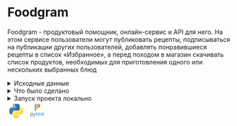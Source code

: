 # Foodgram
Foodgram - продуктовый помощник, онлайн-сервис и API для него. На этом сервисе пользователи могут публиковать рецепты, подписываться на публикации других пользователей, добавлять понравившиеся рецепты в список «Избранное», а перед походом в магазин скачивать список продуктов, необходимых для приготовления одного или нескольких выбранных блюд

<details>
   <summary>Исходные данные</summary> 
  
- бэкенд на Django;
- техническое описание проекта;
- Redoc спецификация API;

</details>

<details>
   <summary>Что было сделано</summary> 
  
- [составлена тестовая документация по API функционалу(тест-кейсы и чек-листы);](tests/Foodgram%20тестовая%20документация.xlsx)
- [написаны автотесты на Python по составленным тест-кейсам;](tests/test_api/test)
- подключен и настроен Allure с комментариями для каждого шага в тест-кейсе;

</details>



<details>
   <summary>Запуск проекта локально</summary> 

Клонировать репозиторий и перейти в него в командной строке:

```
git clone git@github.com:waitmon/foodgram-project.git
```

```
cd foodgram-project/
```

Cоздать и активировать виртуальное окружение:

```
python -m venv env
```

Загрузить имеющуюся базу данных для работы проекта:

```
python manage.py import_json
```

* Если у вас Linux/macOS

    ```
    source env/bin/activate
    ```

* Если у вас windows

    ```
    source env/scripts/activate
    ```

Перейти в папку backend/

```
cd backend/
```

Обновить менеджер пакетов pip

```
python -m pip install --upgrade pip
```

Установить зависимости из файла requirements.txt:

```
pip install -r requirements.txt
```

Выполнить миграции:

```
python manage.py migrate
```

Запустить проект:

```
python manage.py runserver
```

Запустить тесты:

```
cd ../tests/test_api/test
```

```
pytest -s -v
```

### Получить документацию:
- перейти в папку infra/

```
cd ../infra/
```

- выполнить команду:

```
docker-compose up
```

- документация и примеры запросов будут досупны по адресу:

```
http://localhost/api/docs/redoc.html
```
</details>


<div>
  <img src="https://github.com/devicons/devicon/blob/master/icons/python/python-original.svg" title="Python" alt="Python" width="40" height="40"/>&nbsp;
  <img src="https://github.com/devicons/devicon/blob/master/icons/pytest/pytest-original-wordmark.svg" title="Pytest" alt="Pytest" width="40" height="40"/>&nbsp;

</div>


